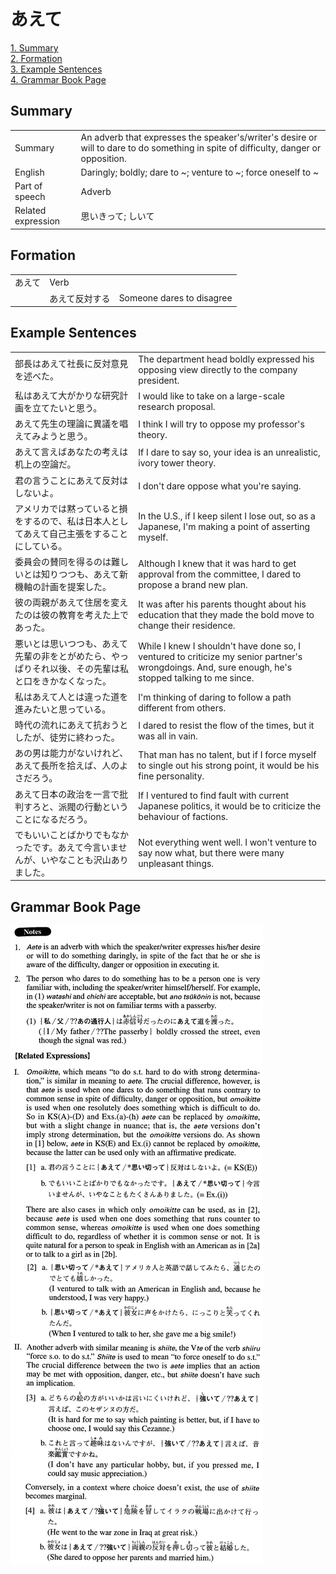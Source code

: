 # あえて

[1. Summary](#summary)<br>
[2. Formation](#formation)<br>
[3. Example Sentences](#example-sentences)<br>
[4. Grammar Book Page](#grammar-book-page)<br>


## Summary

<table><tr>   <td>Summary</td>   <td>An adverb that expresses the speaker's/writer's desire or will to dare to do something in spite of difficulty, danger or opposition.</td></tr><tr>   <td>English</td>   <td>Daringly; boldly; dare to ~; venture to ~; force oneself to ~</td></tr><tr>   <td>Part of speech</td>   <td>Adverb</td></tr><tr>   <td>Related expression</td>   <td>思いきって; しいて</td></tr></table>

## Formation

<table class="table"><tbody><tr class="tr head"><td class="td"><span class="concept">あえて</span> </td><td class="td">Verb</td><td class="td">&nbsp;</td></tr><tr class="tr"><td class="td">&nbsp;</td><td class="td"><span class="concept">あえて</span><span>反対する</span> </td><td class="td">Someone dares to disagree</td></tr></tbody></table>

## Example Sentences

<table><tr>   <td>部長はあえて社長に反対意見を述べた。</td>   <td>The department head boldly expressed his opposing view directly to the company president.</td></tr><tr>   <td>私はあえて大がかりな研究計画を立てたいと思う。</td>   <td>I would like to take on a large-scale research proposal.</td></tr><tr>   <td>あえて先生の理論に異議を唱えてみようと思う。</td>   <td>I think I will try to oppose my professor's theory.</td></tr><tr>   <td>あえて言えばあなたの考えは机上の空論だ。</td>   <td>If I dare to say so, your idea is an unrealistic, ivory tower theory.</td></tr><tr>   <td>君の言うことにあえて反対はしないよ。</td>   <td>I don't dare oppose what you're saying.</td></tr><tr>   <td>アメリカでは黙っていると損をするので、私は日本人としてあえて自己主張をすることにしている。</td>   <td>In the U.S., if I keep silent I lose out, so as a Japanese, I'm making a point of asserting myself.</td></tr><tr>   <td>委員会の賛同を得るのは難しいとは知りつつも、あえて新機軸の計画を提案した。</td>   <td>Although I knew that it was hard to get approval from the committee, I dared to propose a brand new plan.</td></tr><tr>   <td>彼の両親があえて住居を変えたのは彼の教育を考えた上であった。</td>   <td>It was after his parents thought about his education that they made the bold move to change their residence.</td></tr><tr>   <td>悪いとは思いつつも、あえて先輩の非をとがめたら、やっぱりそれ以後、その先輩は私と口をきかなくなった。</td>   <td>While I knew I shouldn't have done so, I ventured to criticize my senior partner's wrongdoings. And, sure enough, he's stopped talking to me since.</td></tr><tr>   <td>私はあえて人とは違った道を進みたいと思っている。</td>   <td>I'm thinking of daring to follow a path different from others.</td></tr><tr>   <td>時代の流れにあえて抗おうとしたが、徒労に終わった。</td>   <td>I dared to resist the flow of the times, but it was all in vain.</td></tr><tr>   <td>あの男は能力がないけれど、あえて長所を拾えば、人のよさだろう。</td>   <td>That man has no talent, but if I force myself to single out his strong point, it would be his fine personality.</td></tr><tr>   <td>あえて日本の政治を一言で批判すろと、派閥の行動ということになるだろう。</td>   <td>If I ventured to find fault with current Japanese politics, it would be to criticize the behaviour of factions.</td></tr><tr>   <td>でもいいことばかりでもなかったです。あえて今言いませんが、いやなことも沢山ありました。</td>   <td>Not everything went well. I won't venture to say now what, but there were many unpleasant things.</td></tr></table>

## Grammar Book Page

![](../img/Advancedあえて.png)

